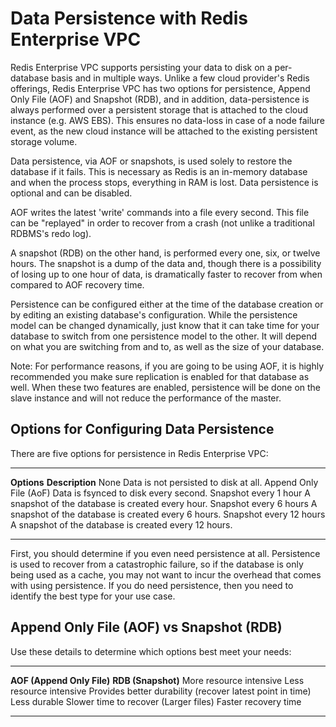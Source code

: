 Data Persistence with Redis Enterprise VPC
==========================================

Redis Enterprise VPC supports persisting your data to disk on a
per-database basis and in multiple ways. Unlike a few cloud provider's
Redis offerings, Redis Enterprise VPC has two options for persistence,
Append Only File (AOF) and Snapshot (RDB), and in addition,
data-persistence is always performed over a persistent storage that is
attached to the cloud instance (e.g. AWS EBS). This ensures no data-loss
in case of a node failure event, as the new cloud instance will be
attached to the existing persistent storage volume.

Data persistence, via AOF or snapshots, is used solely to restore the
database if it fails. This is necessary as Redis is an in-memory
database and when the process stops, everything in RAM is lost. Data
persistence is optional and can be disabled.

AOF writes the latest 'write' commands into a file every second. This
file can be "replayed" in order to recover from a crash (not unlike a
traditional RDBMS's redo log).

A snapshot (RDB) on the other hand, is performed every one, six, or
twelve hours. The snapshot is a dump of the data and, though there is a
possibility of losing up to one hour of data, is dramatically faster to
recover from when compared to AOF recovery time.

Persistence can be configured either at the time of the database
creation or by editing an existing database's configuration. While the
persistence model can be changed dynamically, just know that it can take
time for your database to switch from one persistence model to the
other. It will depend on what you are switching from and to, as well as
the size of your database.

Note: For performance reasons, if you are going to be using AOF, it is
highly recommended you make sure replication is enabled for that
database as well. When these two features are enabled, persistence will
be done on the slave instance and will not reduce the performance of the
master.

Options for Configuring Data Persistence
----------------------------------------

There are five options for persistence in Redis Enterprise VPC:

  ------------------------- -------------------------------------------------------
  **Options**               **Description**
  None                      Data is not persisted to disk at all.
  Append Only File (AoF)    Data is fsynced to disk every second.
  Snapshot every 1 hour     A snapshot of the database is created every hour.
  Snapshot every 6 hours    A snapshot of the database is created every 6 hours.
  Snapshot every 12 hours   A snapshot of the database is created every 12 hours.
  ------------------------- -------------------------------------------------------

First, you should determine if you even need persistence at all.
Persistence is used to recover from a catastrophic failure, so if the
database is only being used as a cache, you may not want to incur the
overhead that comes with using persistence. If you do need persistence,
then you need to identify the best type for your use case.

Append Only File (AOF) vs Snapshot (RDB)
----------------------------------------

Use these details to determine which options best meet your needs:

  ----------------------------------------------------------- -------------------------
  **AOF (Append Only File)**                                  **RDB (Snapshot)**
  More resource intensive                                     Less resource intensive
  Provides better durability (recover latest point in time)   Less durable
  Slower time to recover (Larger files)                       Faster recovery time
  ----------------------------------------------------------- -------------------------
